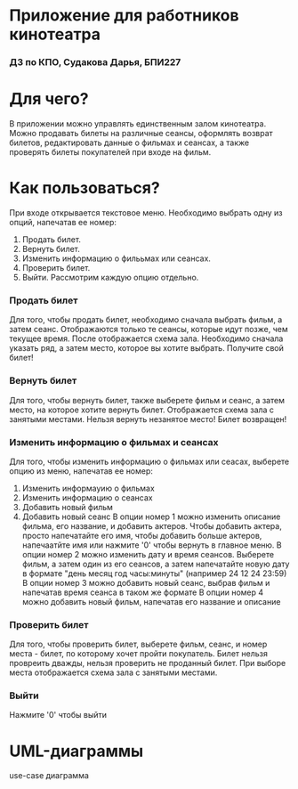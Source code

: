 # Приложение для работников кинотеатра 
### ДЗ по КПО, Судакова Дарья, БПИ227
# Для чего?
В приложении можно управлять единственным залом кинотеатра. Можно продавать билеты на различные сеансы, оформлять возврат билетов, редактировать данные о фильмах и сеансах, а также проверять билеты покупателей при входе на фильм.
# Как пользоваться?
При входе открывается текстовое меню. Необходимо выбрать одну из опций, напечатав ее номер:
1. Продать билет.
2. Вернуть билет.
3. Изменить информацию о филььмах или сеансах.
4. Проверить билет.
5. Выйти.
Рассмотрим каждую опцию отдельно.
### Продать билет
Для того, чтобы продать билет, необходимо сначала выбрать фильм, а затем сеанс. Отображаются только те сеансы, которые идут позже, чем текущее время.
После отображается схема зала. Необходимо сначала указать ряд, а затем место, которое вы хотите выбрать. 
Получите свой билет!
### Вернуть билет 
Для того, чтобы вернуть билет, также выберете фильм и сеанс, а затем место, на которое хотите вернуть билет. Отображается схема зала с занятыми местами. Нельзя вернуть незанятое место! 
Билет возвращен!
### Изменить информацию о фильмах и сеансах
Для того, чтобы изменить информацию о фильмах или сеасах, выберете опцию из меню, напечатав ее номер:
1. Изменить информауию о фильмах
2. Изменить информацию о сеансах
3. Добавить новый фильм
4. Добавить новый сеанс
В опции номер 1 можно изменить описание фильма, его название, и добавить актеров. Чтобы добавить актера, просто напечатайте его имя, чтобы добавить больше актеров, напечаатйте имя или нажмите '0' чтобы вернуть в главное меню.
В опции номер 2 можно изменить дату и время сеансов. Выберете фильм, а затем один из его сеансов, а затем напечатайте новую дату в формате "день месяц год часы:минуты" (например 24 12 24 23:59)
В опции номер 3 можно добавить новый сеанс, выбрав фильм и напечатав время сеанса в таком же формате
В опции номер 4 можно добавить новый фильм, напечатав его название и описание
### Проверить билет
Для того, чтобы проверить билет, выберете фильм, сеанс, и номер места - билет, по которому хочет пройти покупатель. Билет нельзя провреить дважды, нельзя проверить не проданный билет. При выборе места отображается схема зала с занятыми местами.
### Выйти
Нажмите '0' чтобы выйти
# UML-диаграммы
use-case диаграмма
